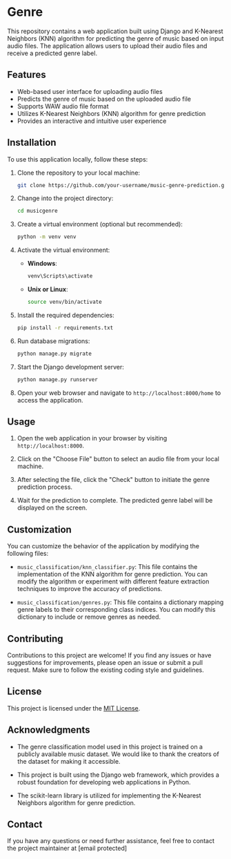 # Genre

This repository contains a web application built using Django and K-Nearest Neighbors (KNN) algorithm for predicting the genre of music based on input audio files. The application allows users to upload their audio files and receive a predicted genre label.

## Features

- Web-based user interface for uploading audio files
- Predicts the genre of music based on the uploaded audio file
- Supports WAW audio file format
- Utilizes K-Nearest Neighbors (KNN) algorithm for genre prediction
- Provides an interactive and intuitive user experience

## Installation

To use this application locally, follow these steps:

1. Clone the repository to your local machine:

   ```bash
   git clone https://github.com/your-username/music-genre-prediction.git
   ```

2. Change into the project directory:

   ```bash
   cd musicgenre
   ```

3. Create a virtual environment (optional but recommended):

   ```bash
   python -m venv venv
   ```

4. Activate the virtual environment:

   - **Windows**:

     ```bash
     venv\Scripts\activate
     ```

   - **Unix or Linux**:

     ```bash
     source venv/bin/activate
     ```

5. Install the required dependencies:

   ```bash
   pip install -r requirements.txt
   ```

6. Run database migrations:

   ```bash
   python manage.py migrate
   ```

7. Start the Django development server:

   ```bash
   python manage.py runserver
   ```

8. Open your web browser and navigate to `http://localhost:8000/home` to access the application.

## Usage

1. Open the web application in your browser by visiting `http://localhost:8000`.

2. Click on the "Choose File" button to select an audio file from your local machine.

3. After selecting the file, click the "Check" button to initiate the genre prediction process.

4. Wait for the prediction to complete. The predicted genre label will be displayed on the screen.

## Customization

You can customize the behavior of the application by modifying the following files:

- `music_classification/knn_classifier.py`: This file contains the implementation of the KNN algorithm for genre prediction. You can modify the algorithm or experiment with different feature extraction techniques to improve the accuracy of predictions.

- `music_classification/genres.py`: This file contains a dictionary mapping genre labels to their corresponding class indices. You can modify this dictionary to include or remove genres as needed.

## Contributing

Contributions to this project are welcome! If you find any issues or have suggestions for improvements, please open an issue or submit a pull request. Make sure to follow the existing coding style and guidelines.

## License

This project is licensed under the [MIT License](LICENSE).

## Acknowledgments

- The genre classification model used in this project is trained on a publicly available music dataset. We would like to thank the creators of the dataset for making it accessible.

- This project is built using the Django web framework, which provides a robust foundation for developing web applications in Python.

- The scikit-learn library is utilized for implementing the K-Nearest Neighbors algorithm for genre prediction.

## Contact

If you have any questions or need further assistance, feel free to contact the project maintainer at [email protected]

